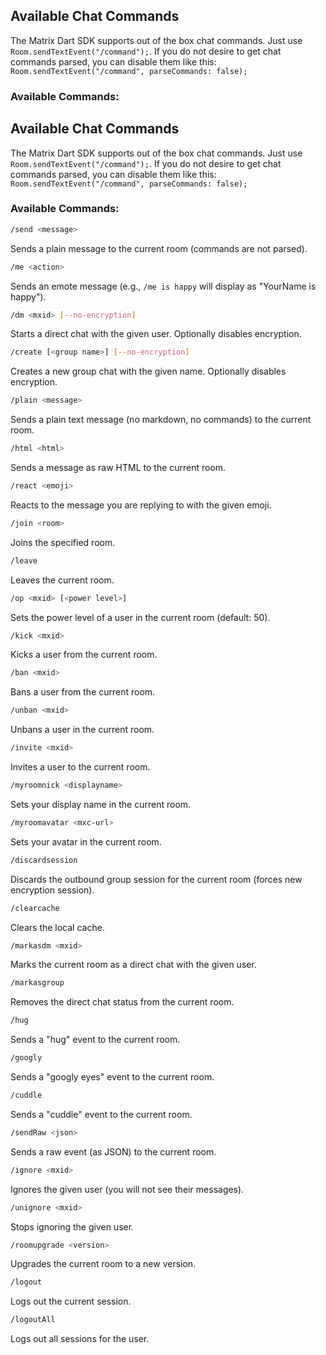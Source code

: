 ## Available Chat Commands

The Matrix Dart SDK supports out of the box chat commands. Just use `Room.sendTextEvent("/command");`. If you do not desire to get chat commands parsed, you can disable them like this: `Room.sendTextEvent("/command", parseCommands: false);`

### Available Commands:

## Available Chat Commands

The Matrix Dart SDK supports out of the box chat commands. Just use `Room.sendTextEvent("/command");`. If you do not desire to get chat commands parsed, you can disable them like this: `Room.sendTextEvent("/command", parseCommands: false);`

### Available Commands:

```sh
/send <message>
```
Sends a plain message to the current room (commands are not parsed).

```sh
/me <action>
```
Sends an emote message (e.g., `/me is happy` will display as "YourName is happy").

```sh
/dm <mxid> [--no-encryption]
```
Starts a direct chat with the given user. Optionally disables encryption.

```sh
/create [<group name>] [--no-encryption]
```
Creates a new group chat with the given name. Optionally disables encryption.

```sh
/plain <message>
```
Sends a plain text message (no markdown, no commands) to the current room.

```sh
/html <html>
```
Sends a message as raw HTML to the current room.

```sh
/react <emoji>
```
Reacts to the message you are replying to with the given emoji.

```sh
/join <room>
```
Joins the specified room.

```sh
/leave
```
Leaves the current room.

```sh
/op <mxid> [<power level>]
```
Sets the power level of a user in the current room (default: 50).

```sh
/kick <mxid>
```
Kicks a user from the current room.

```sh
/ban <mxid>
```
Bans a user from the current room.

```sh
/unban <mxid>
```
Unbans a user in the current room.

```sh
/invite <mxid>
```
Invites a user to the current room.

```sh
/myroomnick <displayname>
```
Sets your display name in the current room.

```sh
/myroomavatar <mxc-url>
```
Sets your avatar in the current room.

```sh
/discardsession
```
Discards the outbound group session for the current room (forces new encryption session).

```sh
/clearcache
```
Clears the local cache.

```sh
/markasdm <mxid>
```
Marks the current room as a direct chat with the given user.

```sh
/markasgroup
```
Removes the direct chat status from the current room.

```sh
/hug
```
Sends a "hug" event to the current room.

```sh
/googly
```
Sends a "googly eyes" event to the current room.

```sh
/cuddle
```
Sends a "cuddle" event to the current room.

```sh
/sendRaw <json>
```
Sends a raw event (as JSON) to the current room.

```sh
/ignore <mxid>
```
Ignores the given user (you will not see their messages).

```sh
/unignore <mxid>
```
Stops ignoring the given user.

```sh
/roomupgrade <version>
```
Upgrades the current room to a new version.

```sh
/logout
```
Logs out the current session.

```sh
/logoutAll
```
Logs out all sessions for the user.